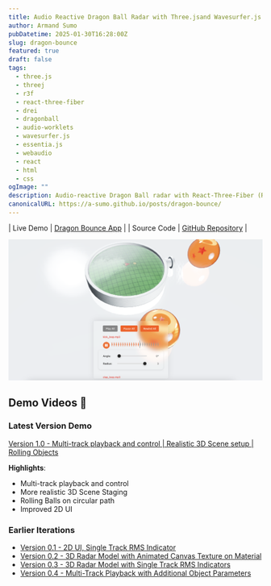 ```yaml
---
title: Audio Reactive Dragon Ball Radar with Three.jsand Wavesurfer.js 
author: Armand Sumo
pubDatetime: 2025-01-30T16:28:00Z
slug: dragon-bounce
featured: true
draft: false
tags:
  - three.js
  - threej
  - r3f
  - react-three-fiber
  - drei
  - dragonball
  - audio-worklets
  - wavesurfer.js
  - essentia.js
  - webaudio
  - react
  - html
  - css
ogImage: ""
description: Audio-reactive Dragon Ball radar with React-Three-Fiber (React, Redux, Three.js, React-Three-Fiber, Wavesurfer.js, Essentia.js)
canonicalURL: https://a-sumo.github.io/posts/dragon-bounce/
---
```



| Live Demo    | [Dragon Bounce App](https://bounce-beta.vercel.app/) |
| Source Code  | [GitHub Repository](https://github.com/a-sumo/bounce) |

<!-- ## Introduction 🎮 -->
![Dragon Bounce Thumbnail](./public/thumbnails/dragon-bounce.png)

## Demo Videos 🎥

### Latest Version Demo
[Version 1.0 - Multi-track playback and control | Realistic 3D Scene setup | Rolling Objects](https://youtu.be/Ss_zYt8Fv1I)

**Highlights**:

- Multi-track playback and control
- More realistic 3D Scene Staging
- Rolling Balls on circular path
- Improved 2D UI

### Earlier Iterations
- [Version 0.1 - 2D UI, Single Track RMS Indicator](https://youtu.be/s9li6qyvWkQ)
- [Version 0.2 - 3D Radar Model with Animated Canvas Texture on Material](https://youtu.be/-5WkzmnMKZ0)
- [Version 0.3 - 3D Radar Model with Single Track RMS Indicators ](https://youtu.be/xnAA2ukd7jM) 
- [Version 0.4 - Multi-Track Playback with Additional Object Parameters ](https://youtu.be/B9a391Fds9U)